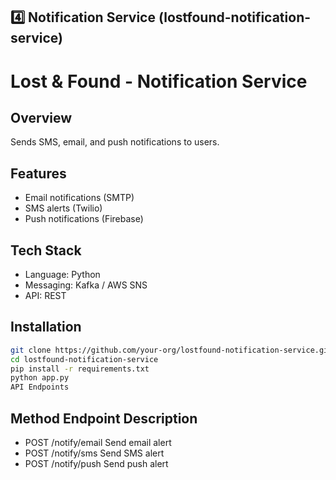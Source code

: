 ## **4️⃣ Notification Service (lostfound-notification-service)**

# Lost & Found - Notification Service

## Overview
Sends SMS, email, and push notifications to users.

## Features
- Email notifications (SMTP)
- SMS alerts (Twilio)
- Push notifications (Firebase)

## Tech Stack
- Language: Python
- Messaging: Kafka / AWS SNS
- API: REST

## Installation
```bash
git clone https://github.com/your-org/lostfound-notification-service.git
cd lostfound-notification-service
pip install -r requirements.txt
python app.py
API Endpoints
```

## Method	Endpoint	Description
- POST	/notify/email	Send email alert
- POST	/notify/sms	Send SMS alert
- POST	/notify/push	Send push alert